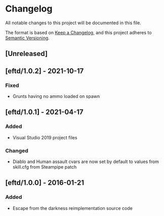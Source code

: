 # Changelog

All notable changes to this project will be documented in this file.

The format is based on [Keep a Changelog](https://keepachangelog.com/en/1.0.0/),
and this project adheres to [Semantic Versioning](https://semver.org/spec/v2.0.0.html).

## [Unreleased]

## [eftd/1.0.2] - 2021-10-17

### Fixed

- Grunts having no ammo loaded on spawn

## [eftd/1.0.1] - 2021-04-17

### Added

- Visual Studio 2019 project files

### Changed

- Diablo and Human assault cvars are now set by default to values from skill.cfg from Steampipe patch

## [eftd/1.0.0] - 2016-01-21

### Added

- Escape from the darkness reimplementation source code
